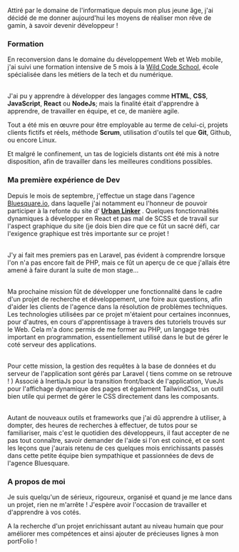 Attiré par le domaine de l'informatique depuis mon plus jeune âge, j'ai décidé de me donner aujourd'hui les moyens de réaliser mon rêve de gamin, à savoir devenir développeur !

### Formation
En reconversion dans le domaine du développement Web et Web mobile, j'ai suivi une formation intensive de 5 mois à la [Wild Code School](https://www.wildcodeschool.com/fr-FR), école spécialisée dans les métiers de la tech et du numérique.<br  /><br  />

J'ai pu y apprendre à développer des langages comme __HTML__, __CSS__, __JavaScript__, __React__ ou __NodeJs__; mais la finalité était d'apprendre à apprendre, de travailler en équipe, et ce, de manière agile.

Tout a été mis en œuvre pour être employable au terme de celui-ci, projets clients fictifs et réels, méthode __Scrum__, utilisation d'outils tel que __Git__, Github, ou encore Linux.

Et malgré le confinement, un tas de logiciels distants ont été mis à notre disposition, afin de travailler dans les meilleures conditions possibles.

### Ma première expérience de Dev
Depuis le mois de septembre, j'effectue un stage dans l'agence [Bluesquare.io](https://bluesquare.io/), dans laquelle j'ai notamment eu l'honneur de pouvoir participer à la refonte du site d' __[Urban Linker](https://www.urbanlinker.com/)__ . Quelques fonctionnalités dynamiques à développer en React et pas mal de SCSS et de travail sur l'aspect graphique du site (je dois bien dire que ce fût un sacré défi, car l'exigence graphique est très importante sur ce projet !<br  /><br  />

J'y ai fait mes premiers pas en Laravel, pas évident à comprendre lorsque l'on n'a pas encore fait de PHP, mais ce fût un aperçu de ce que j'allais être amené à faire durant la suite de mon stage...<br  /><br  />

Ma prochaine mission fût de développer une fonctionnalité dans le cadre d'un projet de recherche et développement, une foire aux questions, afin d'aider les clients de l'agence dans la résolution de problèmes techniques. Les technologies utilisées par ce projet m'étaient pour certaines inconnues, pour d'autres, en cours d'apprentissage à travers des tutoriels trouvés sur le Web. Cela m'a donc permis de me former au PHP, un langage très important en programmation, essentiellement utilisé dans le but de gérer le coté serveur des applications.<br  /><br  />

Pour cette mission, la gestion des requêtes à la base de données et du serveur de l'application sont gérés par Laravel ( tiens comme on se retrouve ! )
Associé à InertiaJs pour la transition front/back de l'application, VueJs pour l'affichage dynamique des pages et également TailwindCss, un outil bien utile qui permet de gérer le CSS directement dans les composants.<br  /><br  />

Autant de nouveaux outils et frameworks que j'ai dû apprendre à utiliser, à dompter, des heures de recherches à effectuer, de tutos pour se familiariser, mais c'est le quotidien des développeurs, il faut accepter de ne pas tout connaître, savoir demander de l'aide si l'on est coincé, et ce sont les leçons que j'aurais retenu de ces quelques mois enrichissants passés dans cette petite équipe bien sympathique et passionnées de devs de l'agence Bluesquare.

### A propos de moi
Je suis quelqu'un de sérieux, rigoureux, organisé et quand je me lance dans un projet, rien ne m'arrête ! J'espère avoir l'occasion de travailler et d'apprendre à vos cotés.

A la recherche d'un projet enrichissant autant au niveau humain que pour améliorer mes compétences et ainsi ajouter de précieuses lignes à mon portFolio !